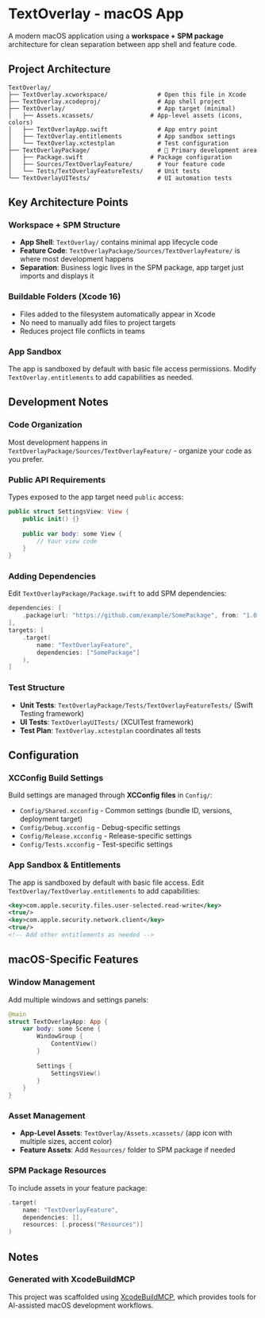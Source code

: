 # TextOverlay - macOS App

A modern macOS application using a **workspace + SPM package** architecture for clean separation between app shell and feature code.

## Project Architecture

```
TextOverlay/
├── TextOverlay.xcworkspace/              # Open this file in Xcode
├── TextOverlay.xcodeproj/                # App shell project
├── TextOverlay/                          # App target (minimal)
│   ├── Assets.xcassets/                # App-level assets (icons, colors)
│   ├── TextOverlayApp.swift              # App entry point
│   ├── TextOverlay.entitlements          # App sandbox settings
│   └── TextOverlay.xctestplan            # Test configuration
├── TextOverlayPackage/                   # 🚀 Primary development area
│   ├── Package.swift                   # Package configuration
│   ├── Sources/TextOverlayFeature/       # Your feature code
│   └── Tests/TextOverlayFeatureTests/    # Unit tests
└── TextOverlayUITests/                   # UI automation tests
```

## Key Architecture Points

### Workspace + SPM Structure
- **App Shell**: `TextOverlay/` contains minimal app lifecycle code
- **Feature Code**: `TextOverlayPackage/Sources/TextOverlayFeature/` is where most development happens
- **Separation**: Business logic lives in the SPM package, app target just imports and displays it

### Buildable Folders (Xcode 16)
- Files added to the filesystem automatically appear in Xcode
- No need to manually add files to project targets
- Reduces project file conflicts in teams

### App Sandbox
The app is sandboxed by default with basic file access permissions. Modify `TextOverlay.entitlements` to add capabilities as needed.

## Development Notes

### Code Organization
Most development happens in `TextOverlayPackage/Sources/TextOverlayFeature/` - organize your code as you prefer.

### Public API Requirements
Types exposed to the app target need `public` access:
```swift
public struct SettingsView: View {
    public init() {}
    
    public var body: some View {
        // Your view code
    }
}
```

### Adding Dependencies
Edit `TextOverlayPackage/Package.swift` to add SPM dependencies:
```swift
dependencies: [
    .package(url: "https://github.com/example/SomePackage", from: "1.0.0")
],
targets: [
    .target(
        name: "TextOverlayFeature",
        dependencies: ["SomePackage"]
    ),
]
```

### Test Structure
- **Unit Tests**: `TextOverlayPackage/Tests/TextOverlayFeatureTests/` (Swift Testing framework)
- **UI Tests**: `TextOverlayUITests/` (XCUITest framework)
- **Test Plan**: `TextOverlay.xctestplan` coordinates all tests

## Configuration

### XCConfig Build Settings
Build settings are managed through **XCConfig files** in `Config/`:
- `Config/Shared.xcconfig` - Common settings (bundle ID, versions, deployment target)
- `Config/Debug.xcconfig` - Debug-specific settings  
- `Config/Release.xcconfig` - Release-specific settings
- `Config/Tests.xcconfig` - Test-specific settings

### App Sandbox & Entitlements
The app is sandboxed by default with basic file access. Edit `TextOverlay/TextOverlay.entitlements` to add capabilities:
```xml
<key>com.apple.security.files.user-selected.read-write</key>
<true/>
<key>com.apple.security.network.client</key>
<true/>
<!-- Add other entitlements as needed -->
```

## macOS-Specific Features

### Window Management
Add multiple windows and settings panels:
```swift
@main
struct TextOverlayApp: App {
    var body: some Scene {
        WindowGroup {
            ContentView()
        }
        
        Settings {
            SettingsView()
        }
    }
}
```

### Asset Management
- **App-Level Assets**: `TextOverlay/Assets.xcassets/` (app icon with multiple sizes, accent color)
- **Feature Assets**: Add `Resources/` folder to SPM package if needed

### SPM Package Resources
To include assets in your feature package:
```swift
.target(
    name: "TextOverlayFeature",
    dependencies: [],
    resources: [.process("Resources")]
)
```

## Notes

### Generated with XcodeBuildMCP
This project was scaffolded using [XcodeBuildMCP](https://github.com/cameroncooke/XcodeBuildMCP), which provides tools for AI-assisted macOS development workflows.